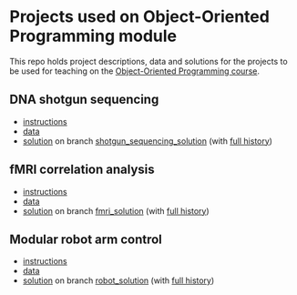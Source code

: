 # Projects used on Object-Oriented Programming module

This repo holds project descriptions, data and solutions for the projects to be used for teaching on the [Object-Oriented Programming course](https://github.com/KCL-BMEIS/OOP).

## DNA shotgun sequencing
- [instructions](DNA_shotgun_sequencing/assignment.md)
- [data](DNA_shotgun_sequencing/data/)
- [solution](https://github.com/KCL-BMEIS/OOP_projects/tree/shotgun_sequencing_solution/DNA_shotgun_sequencing/solution) on branch [shotgun_sequencing_solution](https://github.com/KCL-BMEIS/OOP_projects/tree/shotgun_sequencing_solution) (with [full history](https://github.com/KCL-BMEIS/OOP_projects/commits/shotgun_sequencing_solution/DNA_shotgun_sequencing/solution))
 
## fMRI correlation analysis
- [instructions](fMRI/assignment.md)
- [data](fMRI/data/)
- [solution](https://github.com/KCL-BMEIS/OOP_projects/tree/fmri_solution/fMRI/solution) on branch [fmri_solution](https://github.com/KCL-BMEIS/OOP_projects/tree/fmri_solution) (with [full history](https://github.com/KCL-BMEIS/OOP_projects/commits/fmri_solution/fMRI/solution))

## Modular robot arm control
- [instructions](robot_arm/assignment.md)
- [data](robot_arm/data/)
- [solution](https://github.com/KCL-BMEIS/OOP_projects/tree/robot_solution/robot_arm/solution) on branch [robot_solution](https://github.com/KCL-BMEIS/OOP_projects/tree/robot_solution) (with [full history](https://github.com/KCL-BMEIS/OOP_projects/commits/robot_solution/robot_arm/solution))
